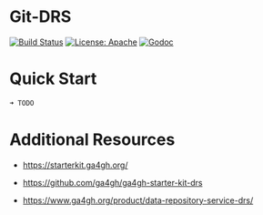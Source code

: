 # Git-DRS

[![Build Status][build-badge]][build]
[![License: Apache][license-badge]][license]
[![Godoc][godoc-badge]][godoc]

[build-badge]: https://img.shields.io/github/actions/workflow/status/lbeckman314/git-drs/build.yaml
[build]: https://github.com/lbeckman314/build.yaml/actions/workflows/build.yaml

[license-badge]: https://img.shields.io/badge/license-Apache%20License%202.0-blue
[license]: https://opensource.org/license/apache-2-0

[godoc-badge]: https://img.shields.io/badge/godoc-ref-blue.svg
[godoc]: http://godoc.org/github.com/bmeg/git-gen3

# Quick Start

```sh
➜ TODO
```

# Additional Resources

- https://starterkit.ga4gh.org/

- https://github.com/ga4gh/ga4gh-starter-kit-drs

- https://www.ga4gh.org/product/data-repository-service-drs/
